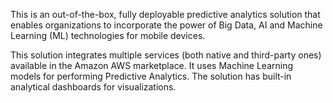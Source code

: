 This is an out-of-the-box, fully deployable predictive analytics solution that enables organizations to incorporate the power of Big Data, AI and Machine Learning (ML) technologies for mobile devices.

This solution integrates multiple services (both native and third-party ones) available in the Amazon AWS marketplace. 
It uses Machine Learning models for performing Predictive Analytics. 
The solution has built-in analytical dashboards for visualizations.


